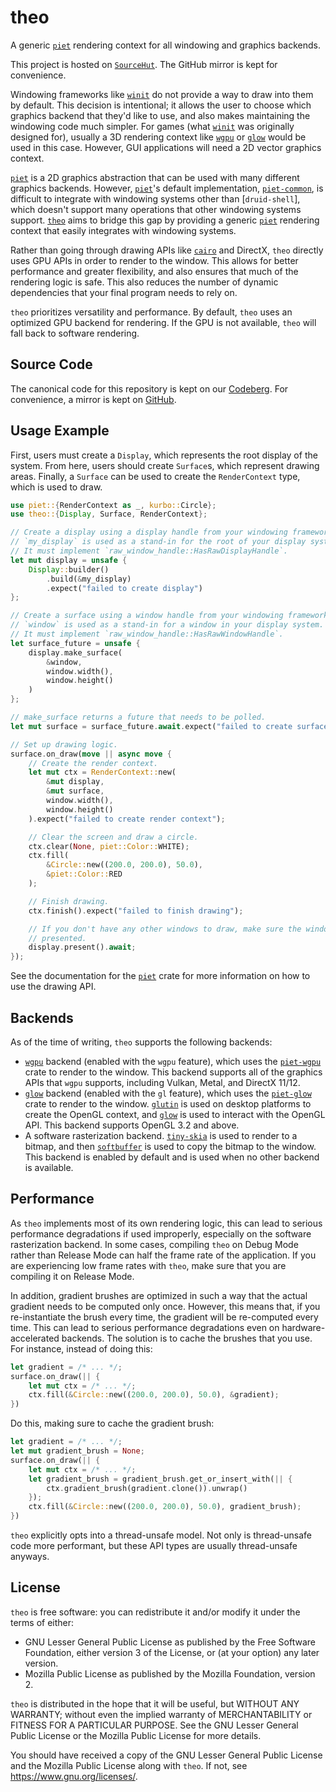 # theo

A generic [`piet`] rendering context for all windowing and graphics backends.

This project is hosted on [`SourceHut`](https://git.sr.ht/~notgull/theo).
The GitHub mirror is kept for convenience.

Windowing frameworks like [`winit`] do not provide a way to draw into them by
default. This decision is intentional; it allows the user to choose which
graphics backend that they'd like to use, and also makes maintaining the
windowing code much simpler. For games (what [`winit`] was originally designed
for), usually a 3D rendering context like [`wgpu`] or [`glow`] would be used in
this case. However, GUI applications will need a 2D vector graphics context.

[`piet`] is a 2D graphics abstraction that can be used with many different
graphics backends. However, [`piet`]'s default implementation, [`piet-common`],
is difficult to integrate with windowing systems other than [`druid-shell`],
which doesn't support many operations that other windowing systems support.
[`theo`] aims to bridge this gap by providing a generic [`piet`] rendering
context that easily integrates with windowing systems.

Rather than going through drawing APIs like [`cairo`] and DirectX, `theo`
directly uses GPU APIs in order to render to the window. This allows for better
performance and greater flexibility, and also ensures that much of the rendering
logic is safe. This also reduces the number of dynamic dependencies that your
final program needs to rely on.

`theo` prioritizes versatility and performance. By default, `theo` uses an
optimized GPU backend for rendering. If the GPU is not available, `theo` will
fall back to software rendering.

## Source Code

The canonical code for this repository is kept on our [Codeberg]. For
convenience, a mirror is kept on [GitHub].

[Codeberg]: https://codeberg.org/notgull/theo
[GitHub]: https://github.com/notgull/theo

## Usage Example

First, users must create a `Display`, which represents the root display of the
system. From here, users should create `Surface`s, which represent drawing
areas. Finally, a `Surface` can be used to create the `RenderContext` type,
which is used to draw.

```rust
use piet::{RenderContext as _, kurbo::Circle};
use theo::{Display, Surface, RenderContext};

// Create a display using a display handle from your windowing framework.
// `my_display` is used as a stand-in for the root of your display system.
// It must implement `raw_window_handle::HasRawDisplayHandle`.
let mut display = unsafe {
    Display::builder()
        .build(&my_display)
        .expect("failed to create display")
};

// Create a surface using a window handle from your windowing framework.
// `window` is used as a stand-in for a window in your display system.
// It must implement `raw_window_handle::HasRawWindowHandle`.
let surface_future = unsafe {
    display.make_surface(
        &window,
        window.width(),
        window.height()
    )
};

// make_surface returns a future that needs to be polled.
let mut surface = surface_future.await.expect("failed to create surface");

// Set up drawing logic.
surface.on_draw(move || async move {
    // Create the render context.
    let mut ctx = RenderContext::new(
        &mut display,
        &mut surface,
        window.width(),
        window.height()
    ).expect("failed to create render context");

    // Clear the screen and draw a circle.
    ctx.clear(None, piet::Color::WHITE);
    ctx.fill(
        &Circle::new((200.0, 200.0), 50.0),
        &piet::Color::RED
    );

    // Finish drawing.
    ctx.finish().expect("failed to finish drawing");

    // If you don't have any other windows to draw, make sure the windows are
    // presented.
    display.present().await;
});
```

See the documentation for the [`piet`] crate for more information on how to use
the drawing API.

## Backends

As of the time of writing, `theo` supports the following backends:

- [`wgpu`] backend (enabled with the `wgpu` feature), which uses the
  [`piet-wgpu`] crate to render to the window. This backend supports all of the
  graphics APIs that `wgpu` supports, including Vulkan, Metal, and DirectX 11/12.
- [`glow`] backend (enabled with the `gl` feature), which uses the [`piet-glow`]
  crate to render to the window. [`glutin`] is used on desktop platforms to
  create the OpenGL context, and [`glow`] is used to interact with the OpenGL
  API. This backend supports OpenGL 3.2 and above.
- A software rasterization backend. [`tiny-skia`] is used to render to a bitmap,
  and then [`softbuffer`] is used to copy the bitmap to the window. This backend
  is enabled by default and is used when no other backend is available.

## Performance

As `theo` implements most of its own rendering logic, this can lead to serious
performance degradations if used improperly, especially on the software
rasterization backend. In some cases, compiling `theo` on Debug Mode rather than
Release Mode can half the frame rate of the application. If you are experiencing
low frame rates with `theo`, make sure that you are compiling it on Release Mode.

In addition, gradient brushes are optimized in such a way that the actual
gradient needs to be computed only once. However, this means that, if you
re-instantiate the brush every time, the gradient will be re-computed every
time. This can lead to serious performance degradations even on
hardware-accelerated backends. The solution is to cache the brushes that you
use. For instance, instead of doing this:

```rust
let gradient = /* ... */;
surface.on_draw(|| {
    let mut ctx = /* ... */;
    ctx.fill(&Circle::new((200.0, 200.0), 50.0), &gradient);
})
```

Do this, making sure to cache the gradient brush:

```rust
let gradient = /* ... */;
let mut gradient_brush = None;
surface.on_draw(|| {
    let mut ctx = /* ... */;
    let gradient_brush = gradient_brush.get_or_insert_with(|| {
        ctx.gradient_brush(gradient.clone()).unwrap()
    });
    ctx.fill(&Circle::new((200.0, 200.0), 50.0), gradient_brush);
})
```

`theo` explicitly opts into a thread-unsafe model. Not only is thread-unsafe code
more performant, but these API types are usually thread-unsafe anyways.

[`cairo`]: https://www.cairographics.org/
[`softbuffer`]: https://crates.io/crates/softbuffer
[`tiny-skia`]: https://crates.io/crates/tiny-skia
[`piet-wgpu`]: https://crates.io/crates/piet-wgpu
[`piet-glow`]: https://crates.io/crates/piet-glow
[`glutin`]: https://crates.io/crates/glutin
[`piet`]: https://crates.io/crates/piet
[`piet-common`]: https://crates.io/crates/piet-common
[`winit`]: https://crates.io/crates/winit
[`wgpu`]: https://crates.io/crates/wgpu
[`glow`]: https://crates.io/crates/glow
[`theo`]: https://crates.io/crates/theo

## License

`theo` is free software: you can redistribute it and/or modify it under the
terms of either:

- GNU Lesser General Public License as published by the Free Software Foundation,
either version 3 of the License, or (at your option) any later version.
- Mozilla Public License as published by the Mozilla Foundation, version 2.

`theo` is distributed in the hope that it will be useful, but WITHOUT ANY WARRANTY;
without even the implied warranty of MERCHANTABILITY or FITNESS FOR A PARTICULAR
PURPOSE. See the GNU Lesser General Public License or the Mozilla Public License
for more details.

You should have received a copy of the GNU Lesser General Public License and the
Mozilla Public License along with `theo`. If not, see
<https://www.gnu.org/licenses/>.
